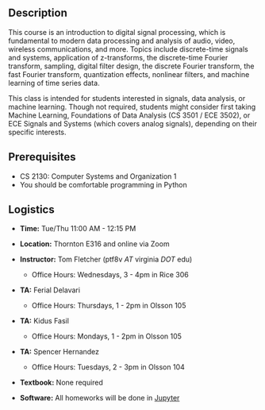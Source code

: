## Description

This course is an introduction to digital signal processing, which is
fundamental to modern data processing and analysis of audio, video, wireless
communications, and more. Topics include discrete-time signals and systems,
application of z-transforms, the discrete-time Fourier transform, sampling,
digital filter design, the discrete Fourier transform, the fast Fourier
transform, quantization effects, nonlinear filters, and machine learning of time
series data.

This class is intended for students interested in signals, data
analysis, or machine learning. Though not required, students might consider
first taking Machine Learning, Foundations of Data Analysis (CS 3501 / ECE
3502), or ECE Signals and Systems (which covers analog signals), depending on
their specific interests.


## Prerequisites
* CS 2130: Computer Systems and Organization 1
* You should be comfortable programming in Python

## Logistics

* **Time:** Tue/Thu 11:00 AM - 12:15 PM
* **Location:** Thornton E316 and online via Zoom
* **Instructor:** Tom Fletcher (ptf8v *AT* virginia *DOT* edu)
  - Office Hours: Wednesdays, 3 - 4pm in Rice 306
* **TA:** Ferial Delavari
  - Office Hours: Thursdays, 1 - 2pm in Olsson 105
* **TA:** Kidus Fasil
  - Office Hours: Mondays, 1 - 2pm in Olsson 105
* **TA:** Spencer Hernandez
  - Office Hours: Tuesdays, 2 - 3pm in Olsson 104

* **Textbook:** None required
* **Software:** All homeworks will be done in [Jupyter](https://jupyter.org)

